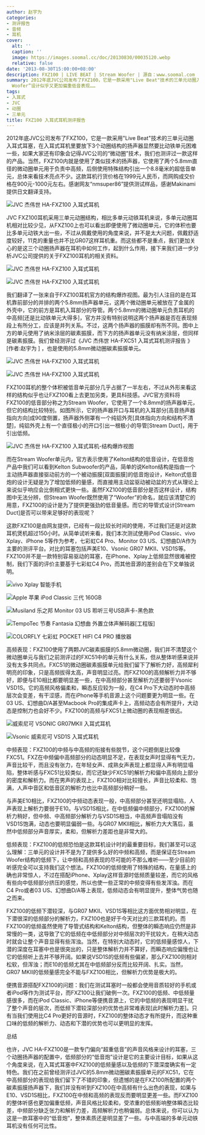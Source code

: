 ```yaml
---
author: 赵宇为
categories:
- 测评报告
- 音频
- 耳机
cover:
  alt: ''
  caption: ''
  image: https://images.soomal.cc/doc/20130830/00035120.webp
  relative: false
date: '2013-08-30T15:00:00+08:00'
description: FXZ100 | LIVE BEAT | Stream Woofer | 源自：www.soomal.com | 版权：原创 |  平均/总评分：06.05/266
summary: 2012年底JVC公司发布了FXZ100，它是一款采用"Live Beat"技术的三单元动圈入耳式耳塞，在入耳式耳机里要放下3个动圈结构的扬声器显然要比动铁单元困难一些。而JVC的微动圈单元似乎正好可以解决它的多单元带来的体积问题，但FXZ100的多单元中，“Stream
  Woofer”设计似乎又更加偏重低音表现……
tags:
- 入耳式
- JVC
- 动圈
- 三单元
title: FXZ100 入耳式耳机测评报告
---
```


2012年底JVC公司发布了FXZ100，它是一款采用"Live Beat"技术的三单元动圈入耳式耳塞，在入耳式耳机里要放下3个动圈结构的扬声器显然要比动铁单元困难一些，如果大家还有印象会记得JVC公司的“微动圈”技术，我们也测评过一款这样的产品。当然，FXZ100内就是使用了类似技术的扬声器，它使用了两个5.8mm直径的微动圈单元用于负责中高频，后侧使用特殊结构引出一个8.8毫米的超低音单元，总体来看技术亮点不少。这款耳机行货价格在1999元人民币，而网购成交价格在900元-1000元左右。感谢网友“nmsuper86”提供测试样品，感谢Makinami提供日文翻译支持。



![JVC 杰伟世 HA-FXZ100 入耳式耳机](https://images.soomal.cc/doc/20130817/00034696.webp)



JVC FXZ100耳机采用三单元动圈结构，相比多单元动铁耳机来说，多单元动圈耳机相对比较少见，从FXZ100上也可以看出即便使用了微动圈单元，它的体积也要比多单元动铁大出一些，不过从佩戴使用的角度来说，并不是太大问题，佩戴舒适度较好，11克的重量也并不比GR07这样耳机重。而这些都不是重点，我们更加关心的是这三个动圈扬声器在耳机中如何工作，起到什么作用，接下来我们进一步分析JVC公司提供的关于FXZ100耳机的相关资料。



![JVC 杰伟世 HA-FXZ100 入耳式耳机](https://images.soomal.cc/doc/20130817/00034683_01.webp)



![JVC 杰伟世 HA-FXZ100 入耳式耳机](https://images.soomal.cc/doc/20130817/00034685_01.webp)



我们翻译了一张来自于FXZ100耳机官方的结构爆炸视图。最为引人注目的是在耳机靠前部分的并排的两个5.8mm扬声器单元，这两个微动圈单元被放在了金属的外壳中，它的前方是耳机入耳部分的导管。两个5.8mm的微动圈单元负责耳机的中高频[还是比动铁单元大得多]，官方并没有特别说明这两个扬声器是否在表现频段上有所分工，应该是并列关系。不过，这两个扬声器的振膜却有所不同。图中上方的单元使用了纳米涂层的碳素振膜，而下方的扬声器单元没有纳米涂层，但同样是碳素振膜。我们曾经测评过《JVC 杰伟世 HA-FXC51 入耳式耳机测评报告 》[作者:赵宇为 ]
，也是使用的5.8mm微动圈碳素振膜单元。



![JVC 杰伟世 HA-FXZ100 入耳式耳机](https://images.soomal.cc/doc/20130817/00034700_01.webp)



![JVC 杰伟世 HA-FXZ100 入耳式耳机](https://images.soomal.cc/doc/20130817/00034702_01.webp)



FXZ100耳机的整个体积被低音单元部分几乎占据了一半左右，不过从外形来看这样的结构似乎也让FXZ100看上去更加另类，更具科技感。JVC官方资料将FXZ100的低音部分称之为Stream Woofer，它使用了一个8.8mm的扬声器单元，但它的结构比较特别。如图所示，它的扬声器开口与耳机的入耳部分[高音扬声器指向方向]成90度侧置，扬声器外侧罩有一个纯铝外壳[具体指向方向和结构不清楚]，纯铝外壳上有一个直径极小的开口引出一根极小的导管[Stream Duct]，用于引出低频。



![JVC 杰伟世 HA-FXZ100 入耳式耳机-结构爆炸视图](https://images.soomal.cc/doc/20130830/00035117.webp)



而在Stream Woofer单元内，官方表示使用了Kelton结构的低音设计，在低音炮产品中我们可以看到Kelton Subwoofer的产品，简单的说Kelton结构是指由一个主动扬声器直接驱动前方的一个被动振膜[双面振膜]的低音炮设计，Kelton式低音炮的设计无疑是为了增加低频的量感，而直接用主动盆驱动被动盆的方式从理论上来说似乎响应会比倒相式更快一些。虽然FXZ100的低音部分是否这样设计，结构图中无法分辨，但Stream Woofer既然使用了“Woofer”的命名，就应该清楚它的用意，FXZ100的设计是为了提供更强劲的低音量感。而它的导管式设计[Stream Duct]是否可以带来足够好的表现呢？



这款FXZ100是由网友提供，已经有一段比较长时间的使用，不过我们还是对这款耳机煲机超过150小时。从简单试听来看，我们本次测试使用iPod Classic、vivo Xplay、iPhone 5等作为参考，七彩虹C4 Pro、Monitor 03 US、幻想曲D/A作为主要的测评平台。对比的耳塞包括声美E10、Vsonic GR07 MKII、VSD1S等。FXZ100并不是一款特别容易驱动的耳塞，在iPhone、Xplay上低频显然很难被控制，我们下面的评价主要基于七彩虹C4 Pro，而其他音源的差别会在下文单独说明。



![vivo Xplay 智能手机](https://images.soomal.cc/doc/20130523/00031194_01.webp)



![Apple 苹果 iPod Classic 三代 160GB](https://images.soomal.cc/doc/20130302/00028044_01.webp)



![Musiland 乐之邦 Monitor 03 US 聆听三号USB声卡-黑色款](https://images.soomal.cc/doc/20110627/00011734_01.webp)



![TempoTec 节奏 Fantasia 幻想曲 外置立体声解码器[工程版]](https://images.soomal.cc/doc/20121229/00026138_01.webp)



![COLORFLY 七彩虹 POCKET HIFI C4 PRO 播放器](https://images.soomal.cc/doc/20101209/00008605.webp)



高频表现：FXZ100使用了两颗JVC碳素振膜的5.8mm微动圈，我们并不清楚这个微动圈单元与我们之前测评过的FXC51中的单元有什么关系，但从整体听感来说并没有太多共同点。FXC51的微动圈碳素振膜单元给我们留下了解析力好，高频犀利明亮的印象，只是高频拔得太高，声音明显过亮。而FXZ100的高频解析力并不够好，即便与E10相比都要明显差一些，在中高频部分甚至解析力还要弱于Vsonic VSD1S。它的高频风格偏柔和，瞬态反应较为一般，在C4 Pro下大动态时中高频层次会变差，有干涩感，而在iPhone等手机音源上这个问题要更为明显一些。在03 US、幻想曲D/A甚至Macbook Pro的集成声卡上，高频动态会有所提升，大动态是控制力也会好不少。FXZ100的高频与FXC51上微动圈的表现相差很远。



![威索尼可 VSONIC GR07MKII 入耳式耳机](https://images.soomal.cc/doc/20120629/00020695_01.webp)



![Vsonic 威索尼可 VSD1S 入耳式耳机](https://images.soomal.cc/doc/20130521/00031107_01.webp)



中频表现：FXZ100的中频与中高频的衔接有些脱节，这个问题倒是比较像FXC51。FXZ在中频偏中高频部分的动态明显不足，在表现女声时显得有气无力，声音比较干，而且没有张力，在年轻女声、成熟女声表现上都显得人声有明显塌陷，整体听感与FXC51比较类似，而它还缺少FXC51的解析力和偏中高频向上部分的密度和解析力。而在男声的表现上，FXZ100相对比较擅长，声音比较柔和、饱满，人声中音区和低音区的解析力也比中高频部分稍好一些。



与声美E10相比，FXZ100的中频动态表现一般，中高频部分甚至还明显塌陷，人声表现上解析力要弱于E10。与VSD1S相比，在中低频偏中频部分，FXZ100的解析力稍好，但中频、中高频部分解析力与VSD1S相当，中高频声音塌陷没有VSD1S饱满，动态也要明显偏弱一些。与GR07 MKII相比，解析力大大落后，虽然中低频部分声音厚实，柔和，但解析力差距也是非常大的。



低频表现：FXZ100的低频恐怕是这款耳机设计时的最重要目标，我们甚至可以这么理解：三单元的设计并不是为了提供多么好的中频和高频，而是保证在Stream Woofer结构的低频下，让中频和高频表现的尽可能的不那么难听――至少目前的听感完全可以支持我们这个想法。FXZ100的低频使用了特殊的结构，在量感上的确也非常惊人，不过在搭配iPhone、Xplay这样音源时低频质量较差，而它的风格有些向中低频部分挤压的感觉，所以也使一些正常的中频变得有些发浑浊。而在C4 Pro或者03 US、幻想曲D/A等上表现，低频动态会有明显提升，整体气势也随之而来。



FXZ100的低频下潜较深，与GR07 MKII、VSD1S等相比这方面优势相对明显，在下潜很深的低频部分的解析力，FXZ100也是好于今天对比的三款耳机的。而FXZ100的低频虽然使用了导管式结构和Kelton结构，但整体的瞬态响应仍然是非常慢的一类，这导致了它的低频在中低频部分对中频层次的干扰较大，在稍大动态时就会让整个声音显得有些浑浊。当然，在特别大动态时，它的低频量感惊人，下潜的深度在耳塞中也是很突出的，只是整体解析力并不算好，而瞬态响应偏慢也让它的低频听上去并不够开阔。如果说VSD1S的低频有些偏紧，那么FXZ100则相对松软，但浑浊；而E10的低频尤其在中低频部分反而比较开阔、扎实。当然，GR07 MKII的低频量感完全不能与FXZ100相比，但解析力优势是极大的。



便携音源搭配FXZ100的问题：我们在测试耳塞时一般都会使用音质较好的手机或者iPod等作为测试平台，而FXZ100让我们破例一次。FXZ100的低频、中低频量感很多，而在iPod Classic、iPhone等便携音源上，它的中低频的表现明显干扰了整个声音的层次，而低频下潜较深部分的优势也非常难表现[此时解析力差]。只有当我们使用比C4 Pro更好的音源时，FXZ100的整体动态才有所提升，而这种重口味的低频的解析力、动态和下潜的优势也可以更明显的发挥。



总结



也许，JVC HA-FXZ100是一款专门偏向“超重低音”的声音风格来设计的耳塞，三个动圈扬声器的配置中，低频部分的“低音炮”设计是它的主要设计目标，如果从这个角度来说，在入耳式耳塞中FXZ100的低频量感以及低频的下潜深度确实有一定特色。我们在之前曾经测评过JVC的5.8mm微动圈碳素振膜单元的FXC51，它在中高频部分的表现给我们留下了不错的印象，但遗憾的是在FXZ100所配置的两个碳素振膜扬声器下，我们并没有听到FXZ100在中高频有什么出色的表现，如果与E10、VSD1S相比，FXZ100在中频和高频的表现反而要明显更差一些。而FXZ100的整体听感也更加偏重低频，声音风格比较柔和，受浓重的低频影响整体瞬态比较差，中频部分缺乏张力和解析力差，高频解析力也稍偏弱。总体来说，你可以认为这是一款耳塞中的“低音炮”，整体素质还是明显差了一些。与中高端的多单元动铁耳机没有任何可比性。